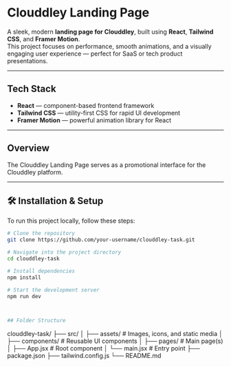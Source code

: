 # Clouddley Landing Page

A sleek, modern **landing page for Clouddley**, built using **React**, **Tailwind CSS**, and **Framer Motion**.  
This project focuses on performance, smooth animations, and a visually engaging user experience — perfect for SaaS or tech product presentations.

---

## Tech Stack

- **React** — component-based frontend framework  
- **Tailwind CSS** — utility-first CSS for rapid UI development  
- **Framer Motion** — powerful animation library for React  

---

## Overview

The Clouddley Landing Page serves as a promotional interface for the Clouddley platform.  

---


## 🛠️ Installation & Setup

To run this project locally, follow these steps:

```bash
# Clone the repository
git clone https://github.com/your-username/clouddley-task.git 

# Navigate into the project directory
cd clouddley-task

# Install dependencies
npm install

# Start the development server
npm run dev



## Folder Structure

```
clouddley-task/
├── src/
│   ├── assets/          # Images, icons, and static media
│   ├── components/      # Reusable UI components
│   ├── pages/           # Main page(s)
│   ├── App.jsx          # Root component
│   └── main.jsx         # Entry point
├── package.json
├── tailwind.config.js
└── README.md
```